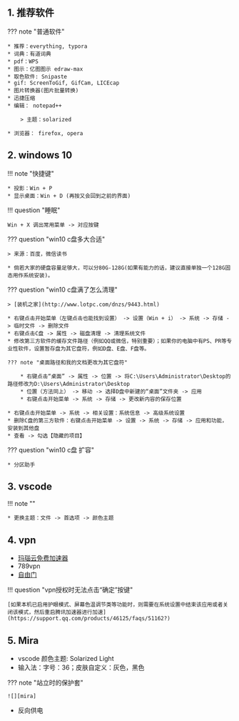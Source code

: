 ## 1. 推荐软件

??? note "普通软件"

    * 推荐：everything, typora
    * 词典：有道词典
    * pdf：WPS
    * 图示：亿图图示 edraw-max
    * 取色软件: Snipaste
    * gif: ScreenToGif, GifCam, LICEcap
    * 图片转换器(图片批量转换)
    * 迅捷压缩
    * 编辑： notepad++

        > 主题：solarized

    * 浏览器： firefox, opera


## 2. windows 10

!!! note "快捷键"

    * 投影：Win + P
    * 显示桌面：Win + D (再按又会回到之前的界面)

!!! question "睡眠"

    Win + X 调出常用菜单 -> 对应按键

??? question "win10 c盘多大合适"

    > 来源：百度，微信读书

    * 倘若大家的硬盘容量足够大，可以分80G-128G(如果有能力的话，建议直接单独一个128G固态用作系统安装)。

??? question "win10 c盘满了怎么清理"

    > [装机之家](http://www.lotpc.com/dnzs/9443.html)

    * 右键点击开始菜单（左键点击也能找到设置） -> 设置（Win + i） -> 系统 -> 存储 -> 临时文件 -> 删除文件
    * 右键点击C盘 -> 属性 -> 磁盘清理 -> 清理系统文件
    * 修改第三方软件的缓存文件路径（例如QQ或微信，特别重要）；如果你的电脑中有PS、PR等专业性软件，设置暂存盘为其它盘符，例如D盘、E盘、F盘等。

    ??? note "桌面路径和我的文档更改为其它盘符"
    
        * 右键点击“桌面” -> 属性 -> 位置 -> 将C:\Users\Administrator\Desktop的路径修改为D:\Users\Administrator\Desktop
        * 位置（方法同上） -> 移动 -> 选择D盘中新建的“桌面”文件夹 -> 应用
        * 右键点击开始菜单 -> 系统 -> 存储 -> 更改新内容的保存位置

    * 右键点击开始菜单 -> 系统 -> 相关设置：系统信息 -> 高级系统设置
    * 删除C盘的第三方软件：右键点击开始菜单 -> 设置 -> 系统 -> 存储 -> 应用和功能，安装到其他盘
    * 查看 -> 勾选【隐藏的项目】


??? question "win10 c盘 扩容"

    * 分区助手


## 3. vscode

!!! note ""

    * 更换主题：文件 -> 首选项 -> 颜色主题


## 4. vpn

* [玛瑙云免费加速器](https://manaocloud.xyz)
* 789vpn
* [自由门](https://dongtaiwang.com/loc/mobile/?pm=y)

!!! question "vpn授权时无法点击“确定”按键"

    [如果本机已启用护眼模式、屏幕色温调节类等功能时，则需要在系统设置中结束该应用或者关闭该模式，然后重启腾讯加速器进行加速](https://support.qq.com/products/46125/faqs/51162?)


## 5. Mira

* vscode 颜色主题: Solarized Light
* 输入法：字号：36；皮肤自定义：灰色，黑色

??? note "站立时的保护套"

    ![][mira]

* 反向供电



  [mira]: windows-images/mira.png